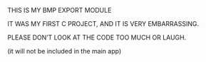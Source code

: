 THIS IS MY BMP EXPORT MODULE

IT WAS MY FIRST C PROJECT, AND IT IS VERY EMBARRASSING.

PLEASE DON’T LOOK AT THE CODE TOO MUCH OR LAUGH.

(it will not be included in the main app)

